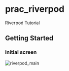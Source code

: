 # prac_riverpod

Riverpod Tutorial

## Getting Started

### Initial screen

![riverpod_main](https://user-images.githubusercontent.com/111036072/200269775-2654a18b-8ec6-479b-9260-ea0e4a57b291.png)

